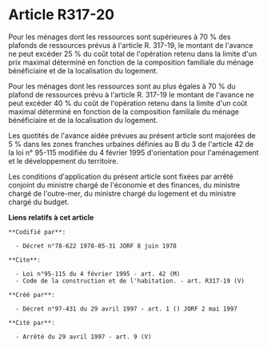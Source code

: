 # Article R317-20

Pour les ménages dont les ressources sont supérieures à 70 % des plafonds de ressources prévus à l'article R. 317-19, le
montant de l'avance ne peut excéder 25 % du coût total de l'opération retenu dans la limite d'un prix maximal déterminé en
fonction de la composition familiale du ménage bénéficiaire et de la localisation du logement.

Pour les ménages dont les ressources sont au plus égales à 70 % du plafond de ressources prévu à l'article R. 317-19 le
montant de l'avance ne peut excéder 40 % du coût de l'opération retenu dans la limite d'un coût maximal déterminé en fonction
de la composition familiale du ménage bénéficiaire et de la localisation du logement.

Les quotités de l'avance aidée prévues au présent article sont majorées de 5 % dans les zones franches urbaines définies au B
du 3 de l'article 42 de la loi n° 95-115 modifiée du 4 février 1995 d'orientation pour l'aménagement et le développement du
territoire.

Les conditions d'application du présent article sont fixées par arrêté conjoint du ministre chargé de l'économie et des
finances, du ministre chargé de l'outre-mer, du ministre chargé du logement et du ministre chargé du budget.

**Liens relatifs à cet article**

	**Codifié par**:

	  - Décret n°78-622 1978-05-31 JORF 8 juin 1978

	**Cite**:

	  - Loi n°95-115 du 4 février 1995 - art. 42 (M)
	  - Code de la construction et de l'habitation. - art. R317-19 (V)

	**Créé par**:

	  - Décret n°97-431 du 29 avril 1997 - art. 1 () JORF 2 mai 1997

	**Cité par**:

	  - Arrêté du 29 avril 1997 - art. 9 (V)
